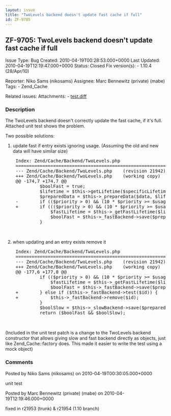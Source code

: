 ```yaml
---
layout: issue
title: "TwoLevels backend doesn't update fast cache if full"
id: ZF-9705
---
```


ZF-9705: TwoLevels backend doesn't update fast cache if full
------------------------------------------------------------

 Issue Type: Bug Created: 2010-04-19T00:28:53.000+0000 Last Updated: 2010-04-19T12:19:47.000+0000 Status: Closed Fix version(s): - 1.10.4 (28/Apr/10)
 
 Reporter:  Niko Sams (nikosams)  Assignee:  Marc Bennewitz (private) (mabe)  Tags: - Zend\_Cache
 
 Related issues: 
 Attachments: - [test.diff](/issues/secure/attachment/13011/test.diff)
 
### Description

The TwoLevels backend doesn't correctly update the fast cache, if it's full. Attached unit test shows the problem.

Two possible solutions:

1. update fast if entry exists ignoring usage. (Assuming the old and new data will have similar size)
 

    <pre class="highlight">
    Index: Zend/Cache/Backend/TwoLevels.php
    ===================================================================
    --- Zend/Cache/Backend/TwoLevels.php    (revision 21942)
    +++ Zend/Cache/Backend/TwoLevels.php    (working copy)
    @@ -174,7 +174,7 @@
             $boolFast = true;
             $lifetime = $this->getLifetime($specificLifetime);
             $preparedData = $this->_prepareData($data, $lifetime, $priority);
    -        if (($priority > 0) && (10 * $priority >= $usage)) {
    +        if ((($priority > 0) && (10 * $priority >= $usage)) || $this->_fastBackend->test($id)) {
                 $fastLifetime = $this->_getFastLifetime($lifetime, $priority);
                 $boolFast = $this->_fastBackend->save($preparedData, $id, array(), $fastLifetime);
             }


1. when updating and an entry exists remove it
 

    <pre class="highlight">
    Index: Zend/Cache/Backend/TwoLevels.php
    ===================================================================
    --- Zend/Cache/Backend/TwoLevels.php    (revision 21942)
    +++ Zend/Cache/Backend/TwoLevels.php    (working copy)
    @@ -177,6 +177,8 @@
             if (($priority > 0) && (10 * $priority >= $usage)) {
                 $fastLifetime = $this->_getFastLifetime($lifetime, $priority);
                 $boolFast = $this->_fastBackend->save($preparedData, $id, array(), $fastLifetime);
    +        } else if ($this->_fastBackend->test($id)) {
    +            $this->_fastBackend->remove($id);
             }
             $boolSlow = $this->_slowBackend->save($preparedData, $id, $tags, $lifetime);
             return ($boolFast && $boolSlow);


(Included in the unit test patch is a change to the TwoLevels backend constructor that allows giving slow and fast backend directly as objects, just like Zend\_Cache::factory does. This made it easier to write the test using a mock object)

 

 

### Comments

Posted by Niko Sams (nikosams) on 2010-04-19T00:30:05.000+0000

unit test

 

 

Posted by Marc Bennewitz (private) (mabe) on 2010-04-19T12:19:46.000+0000

fixed in r21953 (trunk) & r21954 (1.10 branch)

 

 